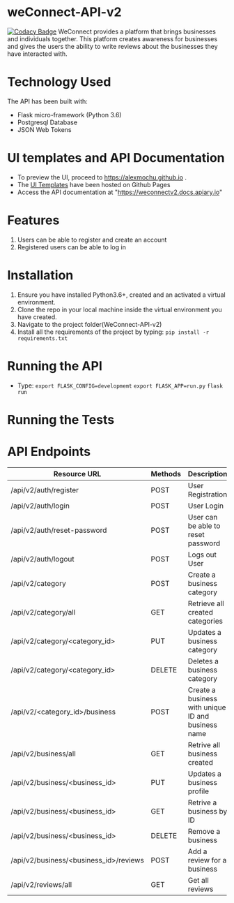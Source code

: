 # weConnect-API-v2

[![Codacy Badge](https://api.codacy.com/project/badge/Grade/d2bb80729b76446e85540300e4af348d)](https://www.codacy.com/app/alexmochu/weConnect-API-v2?utm_source=github.com&amp;utm_medium=referral&amp;utm_content=alexmochu/weConnect-API-v2&amp;utm_campaign=Badge_Grade)
WeConnect provides a platform that brings businesses and individuals together. This platform creates awareness for businesses and gives the users the ability to write reviews about the businesses they have interacted with. 


# Technology Used
The API has been built with:
- Flask micro-framework (Python 3.6)
- Postgresql Database
- JSON Web Tokens

# UI templates and API Documentation
- To preview the UI, proceed to https://alexmochu.github.io .
- The <a href="https://github.com/alexmochu/alexmochu.github.io">UI Templates</a> have been hosted on Github Pages
- Access the API documentation at "https://weconnectv2.docs.apiary.io"

# Features
1.  Users can be able to register and create an account
2.  Registered users can be able to log in

# Installation
1. Ensure you have installed Python3.6+, created and an activated a virtual environment.
2. Clone the repo in your local machine inside the virtual environment you have created.
3. Navigate to the project folder(WeConnect-API-v2)
4. Install all the requirements of the project by typing: 
`pip install -r requirements.txt`

# Running the API
- Type:
`export FLASK_CONFIG=developmemt`
`export FLASK_APP=run.py`
`flask run`

# Running the Tests


# API Endpoints

| Resource URL | Methods | Description
|-------------- |------- |---------------
| /api/v2/auth/register | POST | User Registration
| /api/v2/auth/login    | POST | User Login
| /api/v2/auth/reset-password | POST | User can be able to reset password
| /api/v2/auth/logout | POST | Logs out User
| /api/v2/category | POST | Create a business category
| /api/v2/category/all | GET | Retrieve all created categories
| /api/v2/category/<category_id> | PUT | Updates a business category
| /api/v2/category/<category_id> | DELETE | Deletes a business category
| /api/v2/<category_id>/business | POST | Create a business with unique ID and business name
| /api/v2/business/all | GET | Retrive all business created
| /api/v2/business/<business_id> | PUT | Updates a business profile
| /api/v2/business/<business_id> | GET | Retrive a business by ID
| /api/v2/business/<business_id> | DELETE | Remove a business
| /api/v2/business/<business_id>/reviews | POST | Add a review for a business
| /api/v2/reviews/all | GET | Get all reviews 

  




